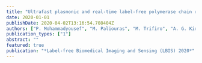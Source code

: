 ```yaml
---
title: "Ultrafast plasmonic and real-time label-free polymerase chain reaction"
date: 2020-01-01
publishDate: 2020-04-02T13:16:54.708404Z
authors: ["P. Mohammadyousef", "M. Paliouras", "M. Trifiro", "A. G. Kirk"]
publication_types: ["1"]
abstract: ""
featured: true
publication: "*Label-free Biomedical Imaging and Sensing (LBIS) 2020*"
---
```


